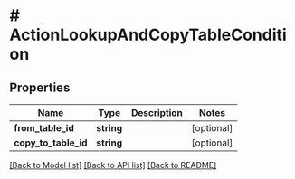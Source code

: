 # # ActionLookupAndCopyTableCondition

## Properties

Name | Type | Description | Notes
------------ | ------------- | ------------- | -------------
**from_table_id** | **string** |  | [optional]
**copy_to_table_id** | **string** |  | [optional]

[[Back to Model list]](../../README.md#models) [[Back to API list]](../../README.md#endpoints) [[Back to README]](../../README.md)
